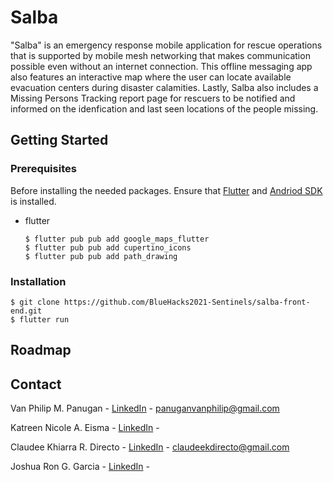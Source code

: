 # Salba
"Salba" is an emergency response mobile application for rescue operations that is supported by mobile mesh networking that makes communication possible even without an internet connection. This offline messaging app also features an interactive map where the user can locate available evacuation centers during disaster calamities. Lastly, Salba also includes a Missing Persons Tracking report page for rescuers to be notified and informed on the idenfication and last seen locations of the people missing.

## Getting Started
<!-- Insert Project Description -->


### Prerequisites
Before installing the needed packages. Ensure that [Flutter](https://flutter.dev/) and [Andriod SDK](https://developer.android.com/studio) is installed.
* flutter
  ```
  $ flutter pub pub add google_maps_flutter
  $ flutter pub pub add cupertino_icons
  $ flutter pub pub add path_drawing
  ```

### Installation
  ```
  $ git clone https://github.com/BlueHacks2021-Sentinels/salba-front-end.git
  $ flutter run
  ```

## Roadmap

<!-- CONTACT -->
## Contact
Van Philip M. Panugan - [LinkedIn](https://www.linkedin.com/in/van-philip-panugan-9a6025184/) - panuganvanphilip@gmail.com

Katreen Nicole A. Eisma - [LinkedIn](https://www.linkedin.com/in/katreeneisma/) - 

Claudee Khiarra R. Directo - [LinkedIn](https://www.linkedin.com/in/claudeedirecto/)  - claudeekdirecto@gmail.com

Joshua Ron G. Garcia - [LinkedIn](https://www.linkedin.com/in/joshuarong/) - 
